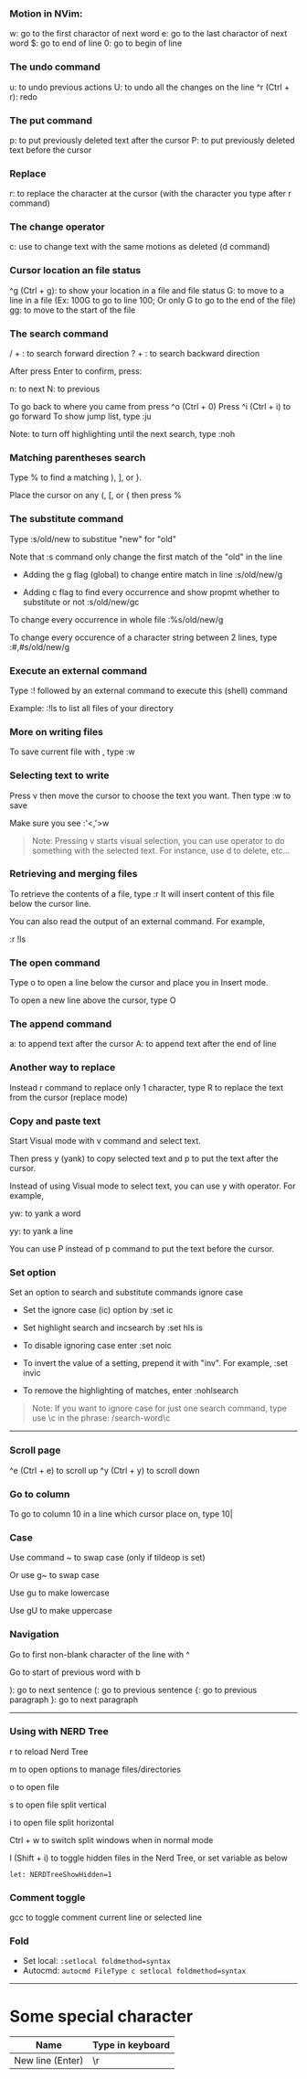 ### Motion in NVim:

  w: go to the first charactor of next word
  e: go to the last charactor of next word
  $: go to end of line
  0: go to begin of line

### The undo command

  u: to undo previous actions
  U: to undo all the changes on the line
  ^r (Ctrl + r): redo

### The put command

  p: to put previously deleted text after the cursor
  P: to put previously deleted text before the cursor

### Replace

  r: to replace the character at the cursor (with the character you type after r command)

### The change operator

  c: use to change text with the same motions as deleted (d command)

### Cursor location an file status

  ^g (Ctrl + g): to show your location in a file and file status
  G: to move to a line in a file (Ex: 100G to go to line 100; Or only G to go to the end of the file)
  gg: to move to the start of the file

### The search command

  / + <word to search>: to search forward direction
  ? + <word to search>: to search backward direction

  After press Enter to confirm, press:

  n: to next
  N: to previous

To go back to where you came from press ^o (Ctrl + 0)
Press ^i (Ctrl + i) to go forward
To show jump list, type :ju

Note: to turn off highlighting until the next search, type :noh

### Matching parentheses search

Type % to find a matching ), ], or }.

Place the cursor on any (, [, or { then press %

### The substitute command

Type :s/old/new to substitue "new" for "old"

Note that :s command only change the first match of the "old" in the line

  - Adding the g flag (global) to change entire match in line :s/old/new/g

  - Adding c flag to find every occurrence and show propmt whether to substitute or not :s/old/new/gc

To change every occurrence in whole file :%s/old/new/g

To change every occurence of a character string between 2 lines, type :#,#s/old/new/g

### Execute an external command

Type :! followed by an external command to execute this (shell) command

Example: :!ls to list all files of your directory

### More on writing files

To save current file with <file-name>, type :w <filename>

### Selecting text to write

Press v then move the cursor to choose the text you want. Then type :w <file-name> to save

Make sure you see :'<,'>w <file-name>

> Note: Pressing v starts visual selection, you can use operator to do something with the selected text. For instance, use d to delete, etc...

### Retrieving and merging files

To retrieve the contents of a file, type :r <file-name>
It will insert content of this file below the cursor line.

You can also read the output of an external command. For example,

  :r !ls

### The open command

Type o to open a line below the cursor and place you in Insert mode.

To open a new line above the cursor, type O

### The append command

  a: to append text after the cursor
  A: to append text after the end of line

### Another way to replace

Instead r command to replace only 1 character, type R to replace the text from the cursor (replace mode)

### Copy and paste text

Start Visual mode with v command and select text.

Then press y (yank) to copy selected text and p to put the text after the cursor.

Instead of using Visual mode to select text, you can use y with operator. For example,

  yw: to yank a word

  yy: to yank a line

You can use P instead of p command to put the text before the cursor.

### Set option

Set an option to search and substitute commands ignore case

  - Set the ignore case (ic) option by :set ic

  - Set highlight search and incsearch by :set hls is

  - To disable ignoring case enter :set noic

  - To invert the value of a setting, prepend it with "inv". For example, :set invic

  - To remove the highlighting of matches, enter :nohlsearch

> Note: If you want to ignore case for just one search command, type use \c
in the phrase: /search-word\c

---

### Scroll page

  ^e (Ctrl + e) to scroll up
  ^y (Ctrl + y) to scroll down

### Go to column

To go to column 10 in a line which cursor place on, type 10|

### Case

  Use command ~ to swap case (only if tildeop is set)

  Or use g~ to swap case

  Use gu to make lowercase

  Use gU to make uppercase

### Navigation

Go to first non-blank character of the line with ^

Go to start of previous word with b

  ): go to next sentence
  (: go to previous sentence
  {: go to previous paragraph
  }: go to next paragraph

---

### Using with NERD Tree

r to reload Nerd Tree

m to open options to manage files/directories

o to open file

s to open file split vertical

i to open file split horizontal

Ctrl + w to switch split windows when in normal mode

I (Shift + i) to toggle hidden files in the Nerd Tree, or set variable as below

```vim
let: NERDTreeShowHidden=1
```

### Comment toggle

gcc to toggle comment current line or selected line

### Fold

- Set local: `:setlocal foldmethod=syntax`
- Autocmd: `autocmd FileType c setlocal foldmethod=syntax`

---

# Some special character

| Name             | Type in keyboard |
| ---------------- | ---------------- |
| New line (Enter) | \r               |

